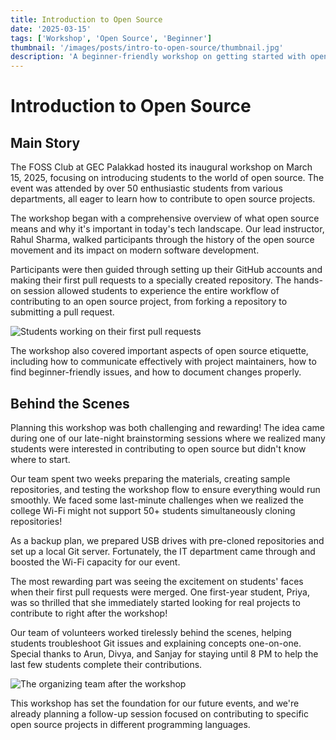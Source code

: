 ```yaml
---
title: Introduction to Open Source
date: '2025-03-15'
tags: ['Workshop', 'Open Source', 'Beginner']
thumbnail: '/images/posts/intro-to-open-source/thumbnail.jpg'
description: 'A beginner-friendly workshop on getting started with open source contributions'
---
```


# Introduction to Open Source

## Main Story

The FOSS Club at GEC Palakkad hosted its inaugural workshop on March 15, 2025, focusing on introducing students to the world of open source. The event was attended by over 50 enthusiastic students from various departments, all eager to learn how to contribute to open source projects.

The workshop began with a comprehensive overview of what open source means and why it's important in today's tech landscape. Our lead instructor, Rahul Sharma, walked participants through the history of the open source movement and its impact on modern software development.

Participants were then guided through setting up their GitHub accounts and making their first pull requests to a specially created repository. The hands-on session allowed students to experience the entire workflow of contributing to an open source project, from forking a repository to submitting a pull request.

![Students working on their first pull requests](/images/posts/intro-to-open-source/students-coding.jpg)

The workshop also covered important aspects of open source etiquette, including how to communicate effectively with project maintainers, how to find beginner-friendly issues, and how to document changes properly.

## Behind the Scenes

Planning this workshop was both challenging and rewarding! The idea came during one of our late-night brainstorming sessions where we realized many students were interested in contributing to open source but didn't know where to start.

Our team spent two weeks preparing the materials, creating sample repositories, and testing the workshop flow to ensure everything would run smoothly. We faced some last-minute challenges when we realized the college Wi-Fi might not support 50+ students simultaneously cloning repositories!

As a backup plan, we prepared USB drives with pre-cloned repositories and set up a local Git server. Fortunately, the IT department came through and boosted the Wi-Fi capacity for our event.

The most rewarding part was seeing the excitement on students' faces when their first pull requests were merged. One first-year student, Priya, was so thrilled that she immediately started looking for real projects to contribute to right after the workshop!

Our team of volunteers worked tirelessly behind the scenes, helping students troubleshoot Git issues and explaining concepts one-on-one. Special thanks to Arun, Divya, and Sanjay for staying until 8 PM to help the last few students complete their contributions.

![The organizing team after the workshop](/images/posts/intro-to-open-source/team-photo.jpg)

This workshop has set the foundation for our future events, and we're already planning a follow-up session focused on contributing to specific open source projects in different programming languages.
